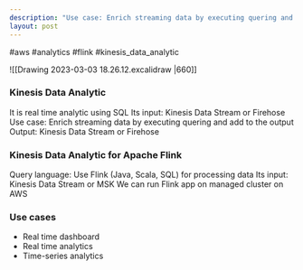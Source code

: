 ```yaml
---
description: "Use case: Enrich streaming data by executing quering and add to the output"
layout: post
---
```

#aws #analytics #flink #kinesis_data_analytic 

![[Drawing 2023-03-03 18.26.12.excalidraw |660]]

### Kinesis Data Analytic
It is real time analytic using SQL
Its input: Kinesis Data Stream or Firehose
Use case: Enrich streaming data by executing quering and add to the output
Output: Kinesis Data Stream or Firehose


### Kinesis Data Analytic for Apache Flink
Query language: Use Flink (Java, Scala, SQL) for processing data
Its input: Kinesis Data Stream or MSK
We can run Flink app on managed cluster on AWS

### Use cases
- Real time dashboard
- Real time analytics
- Time-series analytics

